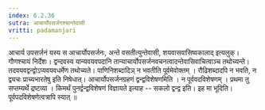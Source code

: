 ```yaml
---
index: 6.2.36
sutra: आचार्योपसर्जनश्चान्तेवासी
vritti: padamanjari
---
```


  आचार्य उपसर्जनं यस्य स आचार्योपसर्जनः, अन्ते वसतीत्युन्तेवासी, शयवासवासिष्वकालाद् इत्यलुक्। गौणश्चायं निर्देशः। द्वन्दवस्य यान्यवयवपदानि तान्याचार्योपसर्जनवचनत्वादन्तेवासिवाचित्वाञ्च तथोच्यन्ते। तदवयवद्वन्द्वोऽप्यवयवधर्मेण तथोच्यते। पाणिनिशब्दादिञ् न भवतीति पूर्वमेवोक्तम् । रौढिशब्दादपि न भवति, न द्व्यचः प्राच्यभारतेषु इति निषेधात्।  आचार्योपसर्जनग्रहणं द्वन्द्वविशेषणमिति । न पूर्ववदविशेषणम् । प्रथमा तु सप्तम्यर्थे द्रष्टव्या । किमर्थं पुनर्द्वन्द्वविशेषणं विज्ञायते इत्याह -- सकलो द्वन्द्व इति। इह मा भूदिति। पूर्वपदविशेषणेत्वत्रापि स्यात् ॥